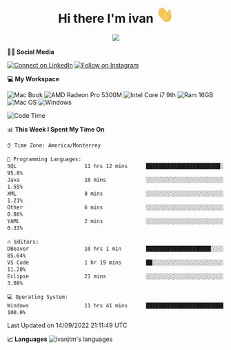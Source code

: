 <h1 align="center">Hi there I'm ivan <img src="https://raw.githubusercontent.com/ABSphreak/ABSphreak/master/gifs/Hi.gif" width="40px" /></h1>
<div align="center">
<img src="http://github-readme-streak-stats.herokuapp.com?user=ivanjtm&hide_border=true&background=00000000&border=FFFFFF00&sideNums=A8A8A8&sideLabels=A8A8A8&currStreakNum=FFC93C&dates=A8A8A8)](https://git.io/streak-stats"/>
</div>

**👦🏻 Social Media**

[![Connect on LinkedIn](https://img.shields.io/badge/LinkedIn-%230077B5.svg?&style=flat-square&logo=linkedin&logoColor=white)](https://www.linkedin.com/in/ivanjtm)
[![Follow on Instagram](https://img.shields.io/badge/Instagram-E4405F?style=flat-square&logo=instagram&logoColor=white)](https://www.instagram.com/ivanjtm)

**💻 My Workspace**

![Mac Book](https://img.shields.io/badge/Apple-MacBook_Pro_2019-999999?style=flat-square&logo=apple&logoColor=white)
![AMD Radeon Pro 5300M](https://img.shields.io/badge/AMD-Radeon_Pro_5300M-ED1C24?style=flat-square&logo=amd&logoColor=white)
![Intel Core i7 9th](https://img.shields.io/badge/Intel-Core_i7_9th-0071C5?style=flat-square&logo=intel&logoColor=white)
![Ram 16GB](https://img.shields.io/badge/RAM-16GB-230071C5?style=flat-square&logoColor=white)
![Mac OS](https://img.shields.io/badge/Mac%20OS-000000?style=flat-square&logo=apple&logoColor=white)
![Windows](https://img.shields.io/badge/Windows-0078D6?style=flat-square&logo=windows&logoColor=white)


<!--START_SECTION:waka-->
![Code Time](http://img.shields.io/badge/Code%20Time-712%20hrs%2043%20mins-blue)

📊 **This Week I Spent My Time On** 

```text
⌚︎ Time Zone: America/Monterrey

💬 Programming Languages: 
SQL                      11 hrs 12 mins      ████████████████████████░   95.8% 
Java                     10 mins             ░░░░░░░░░░░░░░░░░░░░░░░░░   1.55% 
XML                      8 mins              ░░░░░░░░░░░░░░░░░░░░░░░░░   1.21% 
Other                    6 mins              ░░░░░░░░░░░░░░░░░░░░░░░░░   0.86% 
YAML                     2 mins              ░░░░░░░░░░░░░░░░░░░░░░░░░   0.33%

🔥 Editors: 
DBeaver                  10 hrs 1 min        █████████████████████░░░░   85.64% 
VS Code                  1 hr 19 mins        ██░░░░░░░░░░░░░░░░░░░░░░░   11.28% 
Eclipse                  21 mins             ░░░░░░░░░░░░░░░░░░░░░░░░░   3.08%

💻 Operating System: 
Windows                  11 hrs 41 mins      █████████████████████████   100.0%

```


 Last Updated on 14/09/2022 21:11:49 UTC
<!--END_SECTION:waka-->
**📈 Languages**
 ![ivanjtm's languages](https://wakatime.com/share/@ivanjtm/a32f83c6-d0c9-49a4-a5ae-d0440b950377.svg)
